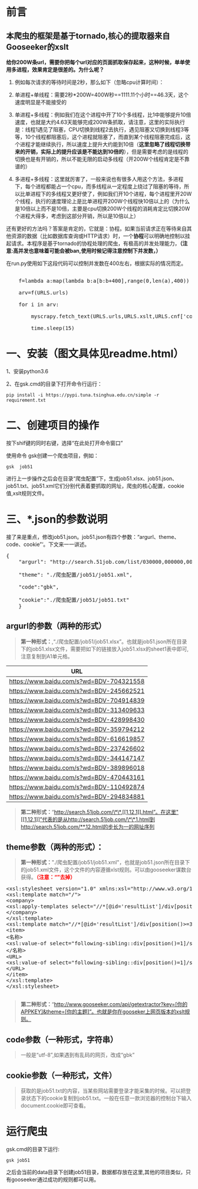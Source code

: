 # 前言

## 本爬虫的框架是基于tornado,核心的提取器来自Gooseeker的xslt

**给你200W条url，需要你把每个url对应的页面抓取保存起来，这种时候，单单使用多进程，效果肯定是很差的。为什么呢？**

1. 例如每次请求的等待时间是2秒，那么如下（忽略cpu计算时间）：

1. 单进程+单线程：需要2秒*200W=400W秒==1111.11个小时==46.3天，这个速度明显是不能接受的
 
1. 单进程+多线程：例如我们在这个进程中开了10个多线程，比1中能够提升10倍速度，也就是大约4.63天能够完成200W条抓取，请注意，这里的实际执行是：线程1遇见了阻塞，CPU切换到线程2去执行，遇见阻塞又切换到线程3等等，10个线程都阻塞后，这个进程就阻塞了，而直到某个线程阻塞完成后，这个进程才能继续执行，所以速度上提升大约能到10倍（**这里忽略了线程切换带来的开销，实际上的提升应该是不能达到10倍的**），但是需要考虑的是线程的切换也是有开销的，所以不能无限的启动多线程（开200W个线程肯定是不靠谱的）

1. 多进程+多线程：这里就厉害了，一般来说也有很多人用这个方法，多进程下，每个进程都能占一个cpu，而多线程从一定程度上绕过了阻塞的等待，所以比单进程下的多线程又更好使了，例如我们开10个进程，每个进程里开20W个线程，执行的速度理论上是比单进程开200W个线程快10倍以上的（为什么是10倍以上而不是10倍，主要是cpu切换200W个线程的消耗肯定比切换20W个进程大得多，考虑到这部分开销，所以是10倍以上）
 


 还有更好的方法吗？答案是肯定的，它就是：协程。如果当前请求正在等待来自其他资源的数据（比如数据库查询或HTTP请求）时，一个**协程**可以明确地控制以挂起请求。本程序是基于tornado的协程处理的爬虫，有极高的并发处理能力，**（注意:高并发也意味着可能会被ban,使用时候记得注意控制下并发数，）**

在run.py使用如下这段代码可以控制并发数在400左右，根据实际的情况而定。

<pre>    
    f=lambda a:map(lambda b:a[b:b+400],range(0,len(a),400))

    arv=f(URLS.urls)

    for i in arv:

        myscrapy.fetch_text(URLS.urls,URLS.xslt,URLS.cnf['code'],URLS.cnf['cookie'],theme)

        time.sleep(15)
</pre>

# 一、安装（图文具体见readme.html）

1、安装python3.6

2、在gsk.cmd的目录下打开命令行运行：

```
pip install -i https://pypi.tuna.tsinghua.edu.cn/simple -r requirement.txt
```

# **二、创建项目的操作**

按下shif键的同时右键，选择“在此处打开命令窗口”

使用命令 gsk创建一个爬虫项目，例如：

```
gsk  job51
```

进行上一步操作之后会在目录“爬虫配置”下，生成job51.xlsx、job51.json、job51.txt、job51.xml它们分别代表着要抓取的网址，爬虫的核心配置，cookie值,xslt规则文件。

# 三、*.json的参数说明

接了来是重点，修改job51.json。job51.json有四个参数：“argurl、theme、code、cookie”‘。下文来一一讲述。

<pre>
{
    "argurl": "http://search.51job.com/list/030000,000000,0000,00,9,99,%E8%B4%B7%E6%AC%BE,2,[[1,12,1]].html",

    "theme": "./爬虫配置/job51/job51.xml",

    "code":"gbk",

    "cookie":"./爬虫配置/job51/job51.txt"
    }
</pre>

## argurl的参数（两种的形式）

> **第一种形式：**,“./爬虫配置/job51/job51.xlsx”。也就是job51.json所在目录下的job51.xlsx文件，需要把如下的链接放入job51.xlsx的sheet1表中即可,注意复制到A1单元格。  

| URL|
|----|
| https://www.baidu.com/s?wd=BDV-704321558 |
| https://www.baidu.com/s?wd=BDV-245662521 |
| https://www.baidu.com/s?wd=BDV-704914839 |
| https://www.baidu.com/s?wd=BDV-313409633 |
| https://www.baidu.com/s?wd=BDV-428998430 |
| https://www.baidu.com/s?wd=BDV-359794212 |
| https://www.baidu.com/s?wd=BDV-616619857 |
| https://www.baidu.com/s?wd=BDV-237426602 |
| https://www.baidu.com/s?wd=BDV-344147147 |
| https://www.baidu.com/s?wd=BDV-389896018 |
| https://www.baidu.com/s?wd=BDV-470443161 |
| https://www.baidu.com/s?wd=BDV-110492874 |
| https://www.baidu.com/s?wd=BDV-294834881 |


> **第二种形式：**“http://search.51job.com/\*\*,[[1,12,1]].html”。在这里"[[1,12,1]]”代表的是从http://search.51job.com/\*\*,1.html到http://search.51job.com/**,12.html的步长为一的网址序列

## **theme参数（两种的形式）：**

> **第一种形式：**"./爬虫配置/job51/job51.xml"，也就是job51.json所在目录下的job51.xml文件，这个文件的内容遵循xlst规则。可以由gooseeker谋数台获得。**<span style="color:#FF0000">（注意：“<?xml version="1.0" encoding="UTF-8"?>”去掉）</span>**

<pre>
&lt;xsl:stylesheet version=&quot;1.0&quot; xmlns:xsl=&quot;http://www.w3.org/1999/XSL/Transform&quot; &gt;
&lt;xsl:template match=&quot;/&quot;&gt;
&lt;company&gt;
&lt;xsl:apply-templates select=&quot;//*[@id=&#39;resultList&#39;]/div[position()&gt;=3 and count(./following-sibling::div[position()=1]/span[position()=1]/a/text())&gt;0]&quot; mode=&quot;company&quot;/&gt;
&lt;/company&gt;
&lt;/xsl:template&gt;
&lt;xsl:template match=&quot;//*[@id=&#39;resultList&#39;]/div[position()&gt;=3 and count(./following-sibling::div[position()=1]/span[position()=1]/a/text())&gt;0]&quot; mode=&quot;company&quot;&gt;
&lt;item&gt;
&lt;名称&gt;
&lt;xsl:value-of select=&quot;following-sibling::div[position()=1]/span[position()=1]/a/text()&quot;/&gt;
&lt;/名称&gt;
&lt;URL&gt;
&lt;xsl:value-of select=&quot;following-sibling::div[position()=1]/span[position()=1]/a/@href&quot;/&gt;
&lt;/URL&gt;
&lt;/item&gt;
&lt;/xsl:template&gt;
&lt;/xsl:stylesheet&gt;

</pre>



> **第二种形式：**“http://www.gooseeker.com/api/getextractor?key=[你的APPKEY]&theme=[你的主题]”。也就是你在gooseker上网页版本的xslt规则。

## code参数（一种形式，字符串）



> 一般是“utf-8”,如果遇到有乱码的网页，改成“gbk”

## cookie参数（一种形式，文件）



> 获取的是job51.txt的内容，当某些网站需要登录才能采集的时候。可以把登录状态下的cookie复制到job51.txt。一般在任意一款浏览器的控制台下输入document.cookie即可查看。

# 运行爬虫

gsk.cmd的目录下运行:

```
gsk job51
```

之后会当前的data目录下创建job51目录，数据都存放在这里,其他的项目类似，只有gooseeker通过成功的规则都可以用。